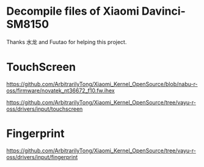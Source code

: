 # Decompile files of Xiaomi Davinci-SM8150
Thanks 水龙 and Fuutao for helping this project.

# TouchScreen

https://github.com/ArbitrarilyTong/Xiaomi_Kernel_OpenSource/blob/nabu-r-oss/firmware/novatek_nt36672_f10.fw.ihex

https://github.com/ArbitrarilyTong/Xiaomi_Kernel_OpenSource/tree/vayu-r-oss/drivers/input/touchscreen

# Fingerprint
https://github.com/ArbitrarilyTong/Xiaomi_Kernel_OpenSource/tree/vayu-r-oss/drivers/input/fingerprint
